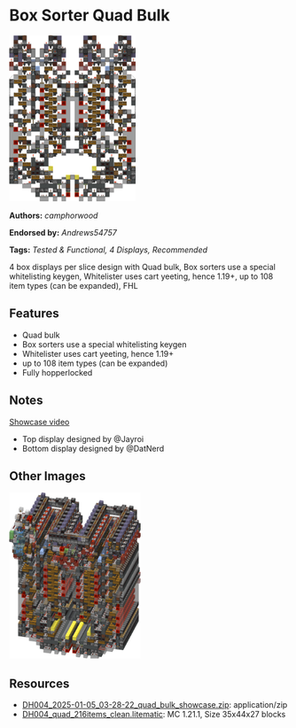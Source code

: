 # Box Sorter Quad Bulk
<img alt="area_render_10_.png" src="images/area_render_10_.png?raw=1" height="300px">

**Authors:** *camphorwood*

**Endorsed by:** *Andrews54757*

**Tags:** *Tested & Functional, 4 Displays, Recommended*

4 box displays per slice design with Quad bulk, Box sorters use a special whitelisting keygen, Whitelister uses cart yeeting, hence 1.19+, up to 108 item types (can be expanded), FHL

## Features
- Quad bulk
- Box sorters use a special whitelisting keygen
- Whitelister uses cart yeeting, hence 1.19+
- up to 108 item types (can be expanded)
- Fully hopperlocked

## Notes
[Showcase video](https://www.youtube.com/watch?v=i24AdqmGXLI)
- Top display designed by @Jayroi
- Bottom display designed by @DatNerd

## Other Images
<img src="images/area_render_9_.png?raw=1" height="300px">

## Resources
- [DH004_2025-01-05_03-28-22_quad_bulk_showcase.zip](attachments/DH004_2025-01-05_03-28-22_quad_bulk_showcase.zip): application/zip
- [DH004_quad_216items_clean.litematic](attachments/DH004_quad_216items_clean.litematic): MC 1.21.1, Size 35x44x27 blocks

